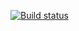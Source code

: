 [![Build status](https://ci.appveyor.com/api/projects/status/51qouct6319x4v8m?svg=true)](https://ci.appveyor.com/project/A-Fierce/ahj-event)